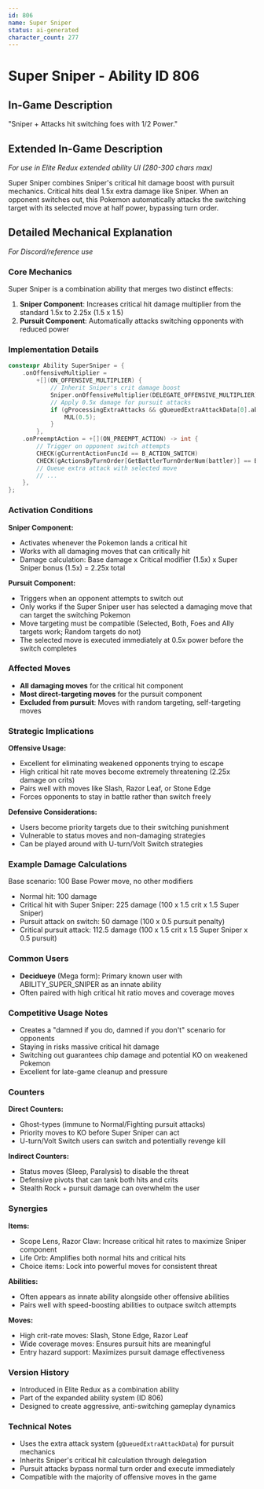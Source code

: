 ```yaml
---
id: 806
name: Super Sniper
status: ai-generated
character_count: 277
---
```


# Super Sniper - Ability ID 806

## In-Game Description
"Sniper + Attacks hit switching foes with 1/2 Power."

## Extended In-Game Description
*For use in Elite Redux extended ability UI (280-300 chars max)*

Super Sniper combines Sniper's critical hit damage boost with pursuit mechanics. Critical hits deal 1.5x extra damage like Sniper. When an opponent switches out, this Pokemon automatically attacks the switching target with its selected move at half power, bypassing turn order.

## Detailed Mechanical Explanation
*For Discord/reference use*

### Core Mechanics
Super Sniper is a combination ability that merges two distinct effects:

1. **Sniper Component**: Increases critical hit damage multiplier from the standard 1.5x to 2.25x (1.5 x 1.5)
2. **Pursuit Component**: Automatically attacks switching opponents with reduced power

### Implementation Details

```cpp
constexpr Ability SuperSniper = {
    .onOffensiveMultiplier =
        +[](ON_OFFENSIVE_MULTIPLIER) {
            // Inherit Sniper's crit damage boost
            Sniper.onOffensiveMultiplier(DELEGATE_OFFENSIVE_MULTIPLIER);
            // Apply 0.5x damage for pursuit attacks
            if (gProcessingExtraAttacks && gQueuedExtraAttackData[0].ability == ability) {
                MUL(0.5);
            }
        },
    .onPreemptAction = +[](ON_PREEMPT_ACTION) -> int {
        // Trigger on opponent switch attempts
        CHECK(gCurrentActionFuncId == B_ACTION_SWITCH)
        CHECK(gActionsByTurnOrder[GetBattlerTurnOrderNum(battler)] == B_ACTION_USE_MOVE)
        // Queue extra attack with selected move
        // ...
    },
};
```

### Activation Conditions

**Sniper Component:**
- Activates whenever the Pokemon lands a critical hit
- Works with all damaging moves that can critically hit
- Damage calculation: Base damage x Critical modifier (1.5x) x Super Sniper bonus (1.5x) = 2.25x total

**Pursuit Component:**
- Triggers when an opponent attempts to switch out
- Only works if the Super Sniper user has selected a damaging move that can target the switching Pokemon
- Move targeting must be compatible (Selected, Both, Foes and Ally targets work; Random targets do not)
- The selected move is executed immediately at 0.5x power before the switch completes

### Affected Moves
- **All damaging moves** for the critical hit component
- **Most direct-targeting moves** for the pursuit component
- **Excluded from pursuit**: Moves with random targeting, self-targeting moves

### Strategic Implications

**Offensive Usage:**
- Excellent for eliminating weakened opponents trying to escape
- High critical hit rate moves become extremely threatening (2.25x damage on crits)
- Pairs well with moves like Slash, Razor Leaf, or Stone Edge
- Forces opponents to stay in battle rather than switch freely

**Defensive Considerations:**
- Users become priority targets due to their switching punishment
- Vulnerable to status moves and non-damaging strategies
- Can be played around with U-turn/Volt Switch strategies

### Example Damage Calculations

Base scenario: 100 Base Power move, no other modifiers
- Normal hit: 100 damage
- Critical hit with Super Sniper: 225 damage (100 x 1.5 crit x 1.5 Super Sniper)
- Pursuit attack on switch: 50 damage (100 x 0.5 pursuit penalty)
- Critical pursuit attack: 112.5 damage (100 x 1.5 crit x 1.5 Super Sniper x 0.5 pursuit)

### Common Users
- **Decidueye** (Mega form): Primary known user with ABILITY_SUPER_SNIPER as an innate ability
- Often paired with high critical hit ratio moves and coverage moves

### Competitive Usage Notes
- Creates a "damned if you do, damned if you don't" scenario for opponents
- Staying in risks massive critical hit damage
- Switching out guarantees chip damage and potential KO on weakened Pokemon
- Excellent for late-game cleanup and pressure

### Counters
**Direct Counters:**
- Ghost-types (immune to Normal/Fighting pursuit attacks)
- Priority moves to KO before Super Sniper can act
- U-turn/Volt Switch users can switch and potentially revenge kill

**Indirect Counters:**
- Status moves (Sleep, Paralysis) to disable the threat
- Defensive pivots that can tank both hits and crits
- Stealth Rock + pursuit damage can overwhelm the user

### Synergies
**Items:**
- Scope Lens, Razor Claw: Increase critical hit rates to maximize Sniper component
- Life Orb: Amplifies both normal hits and critical hits
- Choice items: Lock into powerful moves for consistent threat

**Abilities:**
- Often appears as innate ability alongside other offensive abilities
- Pairs well with speed-boosting abilities to outpace switch attempts

**Moves:**
- High crit-rate moves: Slash, Stone Edge, Razor Leaf
- Wide coverage moves: Ensures pursuit hits are meaningful
- Entry hazard support: Maximizes pursuit damage effectiveness

### Version History
- Introduced in Elite Redux as a combination ability
- Part of the expanded ability system (ID 806)
- Designed to create aggressive, anti-switching gameplay dynamics

### Technical Notes
- Uses the extra attack system (`gQueuedExtraAttackData`) for pursuit mechanics
- Inherits Sniper's critical hit calculation through delegation
- Pursuit attacks bypass normal turn order and execute immediately
- Compatible with the majority of offensive moves in the game